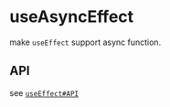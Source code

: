 # useAsyncEffect

make `useEffect` support async function.

## API

see [`useEffect#API`](../useEffect/README.md#API)
